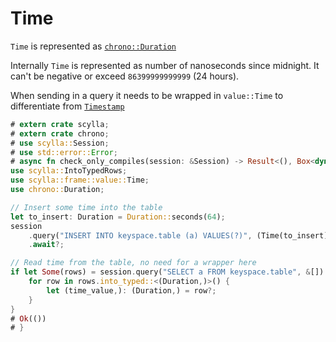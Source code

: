 # Time
`Time` is represented as [`chrono::Duration`](https://docs.rs/chrono/0.4.19/chrono/struct.Duration.html)

Internally `Time` is represented as number of nanoseconds since midnight. 
It can't be negative or exceed `86399999999999` (24 hours).

When sending in a query it needs to be wrapped in `value::Time` to differentiate from [`Timestamp`](timestamp.md)

```rust
# extern crate scylla;
# extern crate chrono;
# use scylla::Session;
# use std::error::Error;
# async fn check_only_compiles(session: &Session) -> Result<(), Box<dyn Error>> {
use scylla::IntoTypedRows;
use scylla::frame::value::Time;
use chrono::Duration;

// Insert some time into the table
let to_insert: Duration = Duration::seconds(64);
session
    .query("INSERT INTO keyspace.table (a) VALUES(?)", (Time(to_insert),))
    .await?;

// Read time from the table, no need for a wrapper here
if let Some(rows) = session.query("SELECT a FROM keyspace.table", &[]).await? {
    for row in rows.into_typed::<(Duration,)>() {
        let (time_value,): (Duration,) = row?;
    }
}
# Ok(())
# }
```